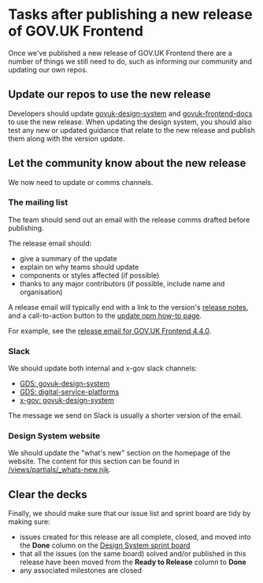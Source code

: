 # Tasks after publishing a new release of GOV.UK Frontend

Once we've published a new release of GOV.UK Frontend there are a number of things we still need to do, such as informing our community and updating our own repos.

## Update our repos to use the new release

Developers should update [govuk-design-system](https://github.com/alphagov/govuk-design-system/issues/2024) and [govuk-frontend-docs](https://github.com/alphagov/govuk-frontend-docs) to use the new release. When updating the design system, you should also test any new or updated guidance that relate to the new release and publish them along with the version update.

## Let the community know about the new release

We now need to update or comms channels.

### The mailing list

The team should send out an email with the release comms drafted before publishing.

The release email should:
- give a summary of the update
- explain on why teams should update
- components or styles affected (if possible)
- thanks to any major contributors (if possible, include name and organisation)

A release email will typically end with a link to the version's [release notes](https://github.com/alphagov/govuk-frontend/releases), and a call-to-action button to the [update npm how-to page](https://frontend.design-system.service.gov.uk/updating-with-npm/#update-using-node-js-package-manager-npm).

For example, see the [release email for GOV.UK Frontend 4.4.0](https://us1.admin.mailchimp.com/campaigns/show?id=10053738).

### Slack

We should update both internal and x-gov slack channels:

- [GDS: govuk-design-system](https://gds.slack.com/archives/CAF8JA25U)
- [GDS: digital-service-platforms](https://gds.slack.com/archives/C01E20X06JK)
- [x-gov: govuk-design-system](https://ukgovernmentdigital.slack.com/archives/C6DMEH5R6)

The message we send on Slack is usually a shorter version of the email.

### Design System website

We should update the "what's new" section on the homepage of the website. The content for this section can be found in [/views/partials/_whats-new.njk](https://github.com/alphagov/govuk-design-system/blob/main/views/partials/_whats-new.njk).

## Clear the decks

Finally, we should make sure that our issue list and sprint board are tidy by making sure:

- issues created for this release are all complete, closed, and moved into the **Done** column on the [Design System sprint board](https://github.com/orgs/alphagov/projects/4)
- that all the issues (on the same board) solved and/or published in this release have been moved from the **Ready to Release** column to **Done**
- any associated milestones are closed
